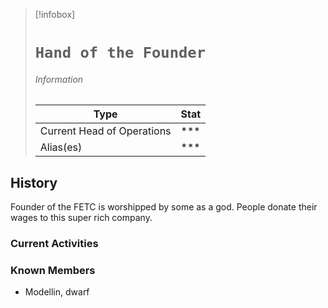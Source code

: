 > [!infobox]
> # `Hand of the Founder` 
> ######  Information
> Type |  Stat |
> ---|---|
> Current Head of Operations |  *** |
> Alias(es) | *** |

## History
Founder of the FETC is worshipped by some as a god. People donate their wages to this super rich company.

### Current Activities

### Known Members
- Modellin, dwarf
